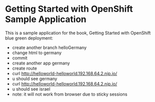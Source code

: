 Getting Started with OpenShift Sample Application
====================

This is a sample application for the book, Getting Started with OpenShift
blue green deployment:
* create another branch helloGermany
* change html to germany
* commit
* create another app germany
* create route
* curl http://helloworld-helloworld.192.168.64.2.nip.io/
* u should see germany
* curl http://helloworld-helloworld.192.168.64.2.nip.io/
* u should see israel
* note: it will not work from browser due to sticky sessions
